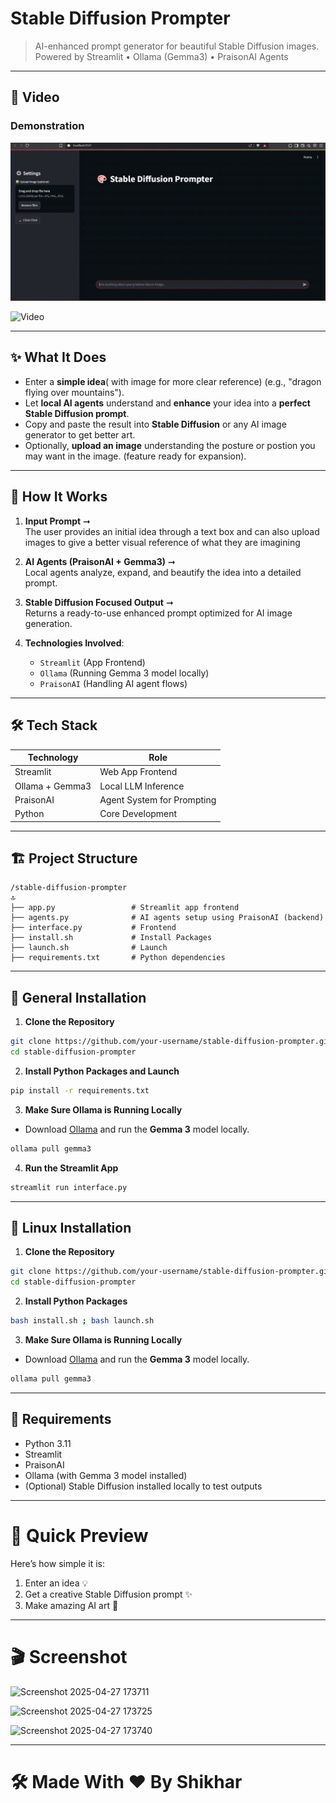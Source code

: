 # Stable Diffusion Prompter

> AI-enhanced prompt generator for beautiful Stable Diffusion images.  
> Powered by Streamlit • Ollama (Gemma3) • PraisonAI Agents

---

## 📸 Video
### Demonstration
![Video](app/video/1.gif)

![Video](app/video/video.gif)


---

## ✨ What It Does

- Enter a **simple idea**( with image for more clear reference) (e.g., "dragon flying over mountains").
- Let **local AI agents** understand and **enhance** your idea into a **perfect Stable Diffusion prompt**.
- Copy and paste the result into **Stable Diffusion** or any AI image generator to get better art.
- Optionally, **upload an image** understanding the posture or postion you may want in the image. (feature ready for expansion).

---

## 🦰 How It Works

1. **Input Prompt** ➞  
   The user provides an initial idea through a text box and can also upload images to give a better visual reference of what they are imagining

2. **AI Agents (PraisonAI + Gemma3)** ➞  
   Local agents analyze, expand, and beautify the idea into a detailed prompt.

3. **Stable Diffusion Focused Output** ➞  
   Returns a ready-to-use enhanced prompt optimized for AI image generation.

4. **Technologies Involved**:
   - `Streamlit` (App Frontend)
   - `Ollama` (Running Gemma 3 model locally)
   - `PraisonAI` (Handling AI agent flows)

---

## 🛠️ Tech Stack

| Technology         | Role                       |
|--------------------|-----------------------------|
| Streamlit          | Web App Frontend            |
| Ollama + Gemma3    | Local LLM Inference         |
| PraisonAI          | Agent System for Prompting  |
| Python             | Core Development            |

---

## 🏗️ Project Structure

```
/stable-diffusion-prompter
🔝
├── app.py                 # Streamlit app frontend
├── agents.py              # AI agents setup using PraisonAI (backend)
├── interface.py           # Frontend
├── install.sh             # Install Packages
├── launch.sh              # Launch
├── requirements.txt       # Python dependencies
```

---

## 🚀 General Installation

1. **Clone the Repository**  
```bash
git clone https://github.com/your-username/stable-diffusion-prompter.git
cd stable-diffusion-prompter
```

2. **Install Python Packages and Launch**  
```bash
pip install -r requirements.txt
```

3. **Make Sure Ollama is Running Locally**  
- Download [Ollama](https://ollama.ai/) and run the **Gemma 3** model locally.
```bash
ollama pull gemma3
```

4. **Run the Streamlit App**  
```bash
streamlit run interface.py
```
---
## 🚀 Linux Installation

1. **Clone the Repository**  
```bash
git clone https://github.com/your-username/stable-diffusion-prompter.git
cd stable-diffusion-prompter
```

2. **Install Python Packages**  
```bash
bash install.sh ; bash launch.sh
```

3. **Make Sure Ollama is Running Locally**  
- Download [Ollama](https://ollama.ai/) and run the **Gemma 3** model locally.
```bash
ollama pull gemma3
```
---

## 📜 Requirements

- Python 3.11
- Streamlit
- PraisonAI
- Ollama (with Gemma 3 model installed)
- (Optional) Stable Diffusion installed locally to test outputs

---

# 🚀 Quick Preview

Here’s how simple it is:
1. Enter an idea 💡
2. Get a creative Stable Diffusion prompt ✨
3. Make amazing AI art 🎨

---

# 🎬 Screenshot 
![Screenshot 2025-04-27 173711](https://github.com/user-attachments/assets/579734dc-0b57-4b38-9ffe-f576f4c27b22)

![Screenshot 2025-04-27 173725](https://github.com/user-attachments/assets/23b2c5c7-9f16-4041-9a95-7af6d1f8762b)

![Screenshot 2025-04-27 173740](https://github.com/user-attachments/assets/19523f70-9196-464c-979d-af94ed37da46)




---

# 🛠️ Made With ❤️ By Shikhar

